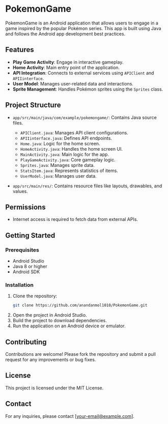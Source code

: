 # PokemonGame

PokemonGame is an Android application that allows users to engage in a game inspired by the popular Pokémon series. This app is built using Java and follows the Android app development best practices.

## Features

- **Play Game Activity**: Engage in interactive gameplay.
- **Home Activity**: Main entry point of the application.
- **API Integration**: Connects to external services using `APIClient` and `APIIinterface`.
- **User Model**: Manages user-related data and interactions.
- **Sprite Management**: Handles Pokémon sprites using the `Sprites` class.

## Project Structure

- `app/src/main/java/com/example/pokemongame/`: Contains Java source files.
  - `APIClient.java`: Manages API client configurations.
  - `APIIinterface.java`: Defines API endpoints.
  - `Home.java`: Logic for the home screen.
  - `HomeActivity.java`: Handles the home screen UI.
  - `MainActivity.java`: Main logic for the app.
  - `PlayGameActivity.java`: Core gameplay logic.
  - `Sprites.java`: Manages sprite data.
  - `StatsItem.java`: Represents statistics of items.
  - `UserModel.java`: Manages user data.

- `app/src/main/res/`: Contains resource files like layouts, drawables, and values.

## Permissions

- Internet access is required to fetch data from external APIs.

## Getting Started

### Prerequisites

- Android Studio
- Java 8 or higher
- Android SDK

### Installation

1. Clone the repository:
   ```bash
   git clone https://github.com/anandanmol1010/PokemonGame.git
   ```
2. Open the project in Android Studio.
3. Build the project to download dependencies.
4. Run the application on an Android device or emulator.

## Contributing

Contributions are welcome! Please fork the repository and submit a pull request for any improvements or bug fixes.

## License

This project is licensed under the MIT License.

## Contact

For any inquiries, please contact [your-email@example.com].
